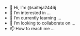 - 👋 Hi, I’m @saiteja2446j
- 👀 I’m interested in ...
- 🌱 I’m currently learning ...
- 💞️ I’m looking to collaborate on ...
- 📫 How to reach me ...
<!---
saiteja2446j/saiteja2446j is a ✨ special ✨ repository because its `README.md` (this file) appears on your GitHub profile.
You can click the Preview link to take a look at your changes.
--->
